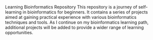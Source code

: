 Learning Bioinformatics Repository
This repository is a journey of self-learning in bioinformatics for beginners. It contains a series of projects aimed at gaining practical experience with various bioinformatics techniques and tools. As I continue on my bioinformatics learning path, additional projects will be added to provide a wider range of learning opportunities.
